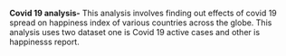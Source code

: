 **Covid 19 analysis-** This analysis involves finding out effects of covid 19 spread on happiness index of various countries across the globe.
This analysis uses two dataset one is Covid 19 active cases and other is happinesss report.
